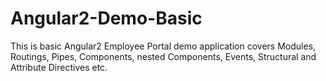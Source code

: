 # Angular2-Demo-Basic
This is basic Angular2 Employee Portal demo application covers Modules, Routings, Pipes, Components, nested Components, Events, Structural and Attribute Directives etc.
